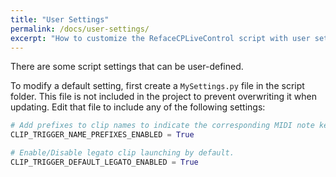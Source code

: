 ```yaml
---
title: "User Settings"
permalink: /docs/user-settings/
excerpt: "How to customize the RefaceCPLiveControl script with user settings."
---
```


There are some script settings that can be user-defined. 

To modify a default setting, first create a `MySettings.py` file in the script folder. This file is not included in the project to prevent overwriting it when updating. Edit that file to include any of the following settings:

```python
# Add prefixes to clip names to indicate the corresponding MIDI note key in the Clip Trigger mode.
CLIP_TRIGGER_NAME_PREFIXES_ENABLED = True
```

```python
# Enable/Disable legato clip launching by default.
CLIP_TRIGGER_DEFAULT_LEGATO_ENABLED = True
```
